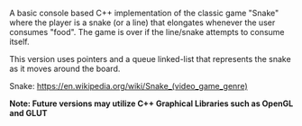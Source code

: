 A basic console based C++ implementation of the classic game "Snake" where the player is a snake (or a line) that elongates whenever the user consumes "food". The game is over if the line/snake attempts to consume itself. 

This version uses pointers and a queue linked-list that represents the snake as it moves around the board.

Snake: https://en.wikipedia.org/wiki/Snake_(video_game_genre)

**Note: Future versions may utilize C++ Graphical Libraries such as OpenGL and GLUT**
